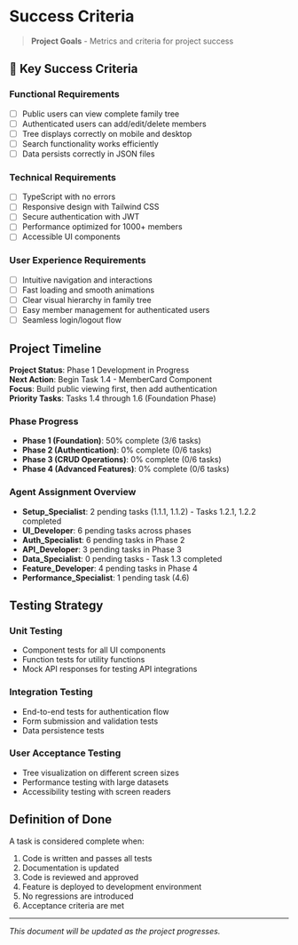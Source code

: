 # Success Criteria

> **Project Goals** - Metrics and criteria for project success

## 🎯 Key Success Criteria

### Functional Requirements

- [ ] Public users can view complete family tree
- [ ] Authenticated users can add/edit/delete members
- [ ] Tree displays correctly on mobile and desktop
- [ ] Search functionality works efficiently
- [ ] Data persists correctly in JSON files

### Technical Requirements

- [ ] TypeScript with no errors
- [ ] Responsive design with Tailwind CSS
- [ ] Secure authentication with JWT
- [ ] Performance optimized for 1000+ members
- [ ] Accessible UI components

### User Experience Requirements

- [ ] Intuitive navigation and interactions
- [ ] Fast loading and smooth animations
- [ ] Clear visual hierarchy in family tree
- [ ] Easy member management for authenticated users
- [ ] Seamless login/logout flow

## Project Timeline

**Project Status**: Phase 1 Development in Progress  
**Next Action**: Begin Task 1.4 - MemberCard Component  
**Focus**: Build public viewing first, then add authentication  
**Priority Tasks**: Tasks 1.4 through 1.6 (Foundation Phase)

### Phase Progress

- **Phase 1 (Foundation)**: 50% complete (3/6 tasks)
- **Phase 2 (Authentication)**: 0% complete (0/6 tasks)  
- **Phase 3 (CRUD Operations)**: 0% complete (0/6 tasks)
- **Phase 4 (Advanced Features)**: 0% complete (0/6 tasks)

### Agent Assignment Overview

- **Setup_Specialist**: 2 pending tasks (1.1.1, 1.1.2) - Tasks 1.2.1, 1.2.2 completed
- **UI_Developer**: 6 pending tasks across phases
- **Auth_Specialist**: 6 pending tasks in Phase 2
- **API_Developer**: 3 pending tasks in Phase 3
- **Data_Specialist**: 0 pending tasks - Task 1.3 completed
- **Feature_Developer**: 4 pending tasks in Phase 4
- **Performance_Specialist**: 1 pending task (4.6)

## Testing Strategy

### Unit Testing

- Component tests for all UI components
- Function tests for utility functions
- Mock API responses for testing API integrations

### Integration Testing

- End-to-end tests for authentication flow
- Form submission and validation tests
- Data persistence tests

### User Acceptance Testing

- Tree visualization on different screen sizes
- Performance testing with large datasets
- Accessibility testing with screen readers

## Definition of Done

A task is considered complete when:

1. Code is written and passes all tests
2. Documentation is updated
3. Code is reviewed and approved
4. Feature is deployed to development environment
5. No regressions are introduced
6. Acceptance criteria are met

---

*This document will be updated as the project progresses.*